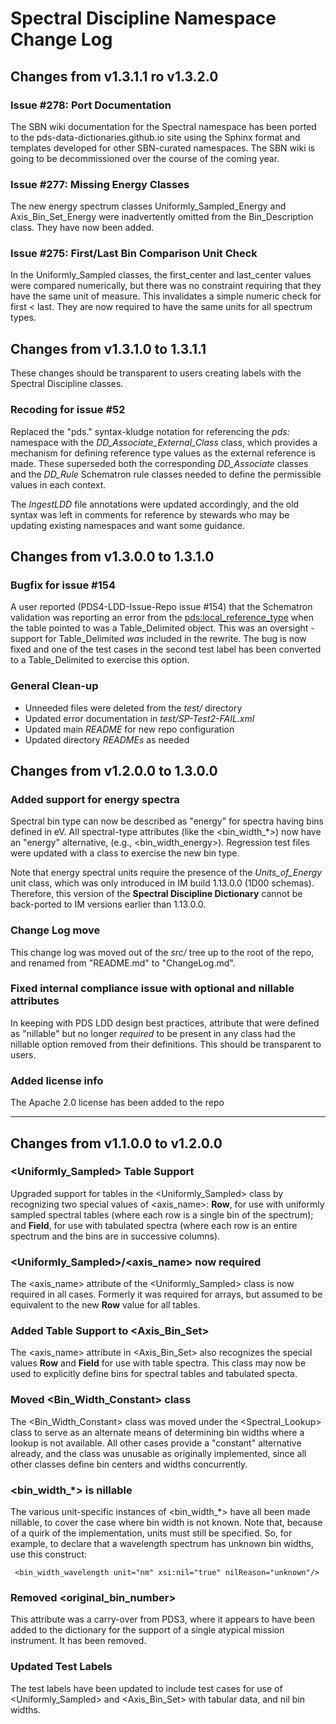 # Spectral Discipline Namespace Change Log

## Changes from v1.3.1.1 ro v1.3.2.0

### Issue #278: Port Documentation

The SBN wiki documentation for the Spectral namespace has been ported to the
pds-data-dictionaries.github.io site using the Sphinx format and templates
developed for other SBN-curated namespaces. The SBN wiki is going to be 
decommissioned over the course of the coming year.

### Issue #277: Missing Energy Classes

The new energy spectrum classes Uniformly_Sampled_Energy and Axis_Bin_Set_Energy were
inadvertently omitted from the Bin_Description class. They have now been added.

### Issue #275: First/Last Bin Comparison Unit Check

In the Uniformly_Sampled classes, the first_center and last_center values were compared
numerically, but there was no constraint requiring that they have the same unit of 
measure. This invalidates a simple numeric check for first < last. They are now 
required to have the same units for all spectrum types.

## Changes from v1.3.1.0 to 1.3.1.1

These changes should be transparent to users creating labels with the Spectral Discipline
classes.

### Recoding for issue #52

Replaced the "pds." syntax-kludge notation for referencing the _pds:_ namespace with
the _DD_Associate_External_Class_ class, which provides a mechanism for defining 
reference type values as the external reference is made.  These superseded both the
corresponding _DD_Associate_ classes and the _DD_Rule_ Schematron rule classes 
needed to define the permissible values in each context.

The _IngestLDD_ file annotations were updated accordingly, and the old syntax was
left in comments for reference by stewards who may be updating existing namespaces
and want some guidance.

## Changes from v1.3.0.0 to 1.3.1.0

### Bugfix for issue #154

A user reported (PDS4-LDD-Issue-Repo issue #154) that the Schematron validation was 
reporting an error from the <pds:local_reference_type> when the table pointed to was
a Table_Delimited object. This was an oversight - support for Table_Delimited _was_ 
included in the rewrite. The bug is now fixed and one of the test cases in the
second test label has been converted to a Table_Delimited to exercise this option.

### General Clean-up

* Unneeded files were deleted from the _test/_ directory
* Updated error documentation in _test/SP-Test2-FAIL.xml_ 
* Updated main _README_ for new repo configuration
* Updated directory _READMEs_ as needed

## Changes from v1.2.0.0 to 1.3.0.0

### Added support for energy spectra

Spectral bin type can now be described as "energy" for spectra having bins defined in eV. 
All spectral-type attributes (like the <bin_width_\*>) now have an "energy" alternative,
(e.g., <bin_width_energy>).  Regression test files were updated with a class to exercise the new
bin type.

Note that energy spectral units require the presence of the *Units_of_Energy* unit class,
which was only introduced in IM build 1.13.0.0 (1D00 schemas). Therefore, this version of the
**Spectral Discipline Dictionary** cannot be back-ported to IM versions earlier than 1.13.0.0.

### Change Log move

This change log was moved out of the *src/* tree up to the root of the repo, and renamed from 
"README.md" to "ChangeLog.md".

### Fixed internal compliance issue with optional and nillable attributes

In keeping with PDS LDD design best practices, attribute that were defined as "nillable" but
no longer *required* to be present in any class had the nillable option removed from their 
definitions. This should be transparent to users.

### Added license info

The Apache 2.0 license has been added to the repo

---
## Changes from v1.1.0.0 to v1.2.0.0

### <Uniformly_Sampled> Table Support

Upgraded support for tables in the <Uniformly_Sampled> class by recognizing two special values 
of <axis_name>: **Row**, for use with uniformly sampled spectral tables (where each row is a 
single bin of the spectrum); and **Field**, for use with tabulated spectra (where each row is
an entire spectrum and the bins are in successive columns).

### <Uniformly_Sampled>/<axis_name> now required

The <axis_name> attribute of the <Uniformly_Sampled> class is now required in all cases. Formerly
it was required for arrays, but assumed to be equivalent to the new **Row** value for all tables.

### Added Table Support to <Axis_Bin_Set>

The <axis_name> attribute in <Axis_Bin_Set> also recognizes the special values **Row** and **Field**
for use with table spectra.  This class may now be used to explicitly define bins for spectral 
tables and tabulated specta.
### Moved <Bin_Width_Constant> class

The <Bin_Width_Constant> class was moved under the <Spectral_Lookup> class to serve as an alternate
means of determining bin widths where a lookup is not available.  All other cases provide a "constant"
alternative already, and the class was unusable as originally implemented, since all other classes
define bin centers and widths concurrently.

### <bin_width_*> is nillable

The various unit-specific instances of <bin_width_*> have all been made nillable, to cover the
case where bin width is not known. Note that, because of a quirk of the implementation, units
must still be specified.  So, for example, to declare that a wavelength spectrum has unknown
bin widths, use this construct:

     <bin_width_wavelength unit="nm" xsi:nil="true" nilReason="unknown"/>
     
### Removed <original_bin_number>

This attribute was a carry-over from PDS3, where it appears to have been added to the dictionary
for the support of a single atypical mission instrument.  It has been removed.

### Updated Test Labels

The test labels have been updated to include test cases for use of <Uniformly_Sampled> and 
<Axis_Bin_Set> with tabular data, and nil bin widths.
